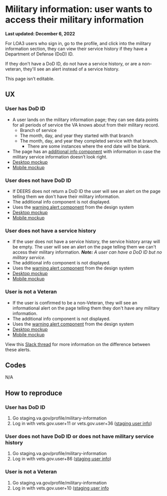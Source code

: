 # Military information: user wants to access their military information
**Last updated: December 6, 2022**

For LOA3 users who sign in, go to the profile, and click into the military information section, they can view their service history if they have a Department of Defense (DoD) ID.

If they don't have a DoD ID, do not have a service history, or are a non-veteran, they'll see an alert instead of a service history.

This page isn’t editable.

## UX
### User has DoD ID
* A user lands on the military information page; they can see data points for all periods of service the VA knows about from their military record.
	* Branch of service
	* The month, day, and year they started with that branch
	* The month, day, and year they completed service with that branch.  
		* There are some instances where the end date will be blank.
* The page has an [additional info component](https://design.va.gov/components/additional-info) with information in case the military service information doesn’t look right.
*  [Desktop mockup](https://www.sketch.com/s/fc96664a-1c62-40ed-9fcd-90218c54e775/a/g0YO03a) 
*  [Mobile mockup](https://www.sketch.com/s/fc96664a-1c62-40ed-9fcd-90218c54e775/a/DPDA8Wk) 

### User does not have DoD ID
* If DEERS does not return a DoD ID the user will see an alert on the page telling them we don't have their military information.
* The additional info component is not displayed.
* Uses the [warning alert component](https://design.va.gov/components/alert#warning-alert) from the design system
*  [Desktop mockup](https://www.sketch.com/s/fc96664a-1c62-40ed-9fcd-90218c54e775/a/8yQObmR) 
*  [Mobile mockup](https://www.sketch.com/s/fc96664a-1c62-40ed-9fcd-90218c54e775/a/zxvZ4Le) 

### User does not have a service history
* If the user does not have a service history, the service history array will be empty. The user will see an alert on the page telling them we can't access their military information. _**Note:** A user can have a DoD ID but no military service._
* The additional info component is not displayed.
* Uses the [warning alert component](https://design.va.gov/components/alert#warning-alert) from the design system
*  [Desktop mockup](https://www.sketch.com/s/fc96664a-1c62-40ed-9fcd-90218c54e775/a/8yQObmR) 
*  [Mobile mockup](https://www.sketch.com/s/fc96664a-1c62-40ed-9fcd-90218c54e775/a/52vgV88) 

### User is not a Veteran
* If the user is confirmed to be a non-Veteran, they will see an informational alert on the page telling them they don't have any military information.
* The additional info component is not displayed.
* Uses the [warning alert component](https://design.va.gov/components/alert#warning-alert) from the design system
*  [Desktop mockup](https://www.sketch.com/s/fc96664a-1c62-40ed-9fcd-90218c54e775/a/VrJq5jr) 
*  [Mobile mockup](https://www.sketch.com/s/fc96664a-1c62-40ed-9fcd-90218c54e775/a/zxvZ4Le) 

View this [Slack thread](https://dsva.slack.com/archives/C909ZG2BB/p1670342254856829) for more information on the difference between these alerts. 

## Codes
N/A

## How to reproduce
### User has DoD ID
1. Go staging.va.gov/profile/military-information
2. Log in with vets.gov.user+11 or vets.gov.user+36 ([staging user info](https://github.com/department-of-veterans-affairs/va.gov-team-sensitive/blob/master/Administrative/vagov-users/mvi-staging-users.csv))

### User does not have DoD ID or does not have military service history
1. Go staging.va.gov/profile/military-information
2. Log in with vets.gov.user+86 ([staging user info](https://github.com/department-of-veterans-affairs/va.gov-team-sensitive/blob/master/Administrative/vagov-users/mvi-staging-users.csv))

### User is not a Veteran
1. Go staging.va.gov/profile/military-information
2. Log in with vets.gov.user+10 ([staging user info](https://github.com/department-of-veterans-affairs/va.gov-team-sensitive/blob/master/Administrative/vagov-users/mvi-staging-users.csv)
